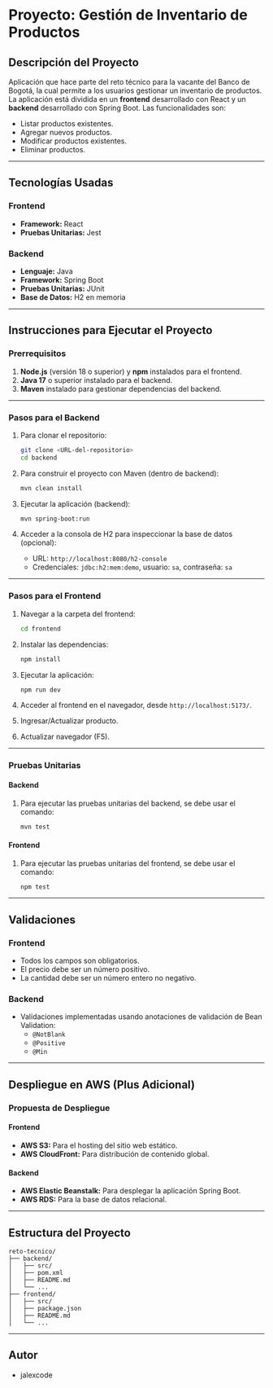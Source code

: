 # Proyecto: Gestión de Inventario de Productos

## Descripción del Proyecto

Aplicación que hace parte del reto técnico para la vacante del Banco de Bogotá, la cual permite a los usuarios gestionar un inventario de productos. La aplicación está dividida en un **frontend** desarrollado con React y un **backend** desarrollado con Spring Boot. Las funcionalidades son:

- Listar productos existentes.
- Agregar nuevos productos.
- Modificar productos existentes.
- Eliminar productos.

---

## Tecnologías Usadas

### Frontend
- **Framework:** React
- **Pruebas Unitarias:** Jest

### Backend
- **Lenguaje:** Java
- **Framework:** Spring Boot
- **Pruebas Unitarias:** JUnit
- **Base de Datos:** H2 en memoria

---

## Instrucciones para Ejecutar el Proyecto

### Prerrequisitos

1. **Node.js** (versión 18 o superior) y **npm** instalados para el frontend.
2. **Java 17** o superior instalado para el backend.
3. **Maven** instalado para gestionar dependencias del backend.

---

### Pasos para el Backend

1. Para clonar el repositorio:
   ```bash
   git clone <URL-del-repositorio>
   cd backend
   ```

2. Para construir el proyecto con Maven (dentro de backend):
   ```bash
   mvn clean install
   ```

3. Ejecutar la aplicación (backend):
   ```bash
   mvn spring-boot:run
   ```

4. Acceder a la consola de H2 para inspeccionar la base de datos (opcional):
   - URL: `http://localhost:8080/h2-console`
   - Credenciales: `jdbc:h2:mem:demo`, usuario: `sa`, contraseña: `sa`

---

### Pasos para el Frontend

1. Navegar a la carpeta del frontend:
   ```bash
   cd frontend
   ```

2. Instalar las dependencias:
   ```bash
   npm install
   ```

3. Ejecutar la aplicación:
   ```bash
   npm run dev
   ```

4. Acceder al frontend en el navegador, desde `http://localhost:5173/`.

5. Ingresar/Actualizar producto.

6. Actualizar navegador (F5).

---

### Pruebas Unitarias

#### Backend

1. Para ejecutar las pruebas unitarias del backend, se debe usar el comando:
   ```bash
   mvn test
   ```

#### Frontend

1. Para ejecutar las pruebas unitarias del frontend, se debe usar el comando:
   ```bash
   npm test
   ```

---

## Validaciones

### Frontend
- Todos los campos son obligatorios.
- El precio debe ser un número positivo.
- La cantidad debe ser un número entero no negativo.

### Backend
- Validaciones implementadas usando anotaciones de validación de Bean Validation:
  - `@NotBlank`
  - `@Positive`
  - `@Min`

---

## Despliegue en AWS (Plus Adicional)

### Propuesta de Despliegue

#### Frontend
- **AWS S3:** Para el hosting del sitio web estático.
- **AWS CloudFront:** Para distribución de contenido global.

#### Backend
- **AWS Elastic Beanstalk:** Para desplegar la aplicación Spring Boot.
- **AWS RDS:** Para la base de datos relacional.

---

## Estructura del Proyecto

```
reto-tecnico/
├── backend/
│   ├── src/
│   ├── pom.xml
│   ├── README.md
│   └── ...
├── frontend/
│   ├── src/
│   ├── package.json
│   ├── README.md
│   └── ...
```

---

## Autor

- jalexcode
